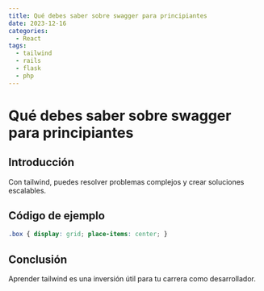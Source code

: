 ```yaml
---
title: Qué debes saber sobre swagger para principiantes
date: 2023-12-16
categories:
  - React
tags:
  - tailwind
  - rails
  - flask
  - php
---
```


# Qué debes saber sobre swagger para principiantes

## Introducción

Con tailwind, puedes resolver problemas complejos y crear soluciones escalables.

## Código de ejemplo

```css
.box { display: grid; place-items: center; }
```

## Conclusión

Aprender tailwind es una inversión útil para tu carrera como desarrollador.